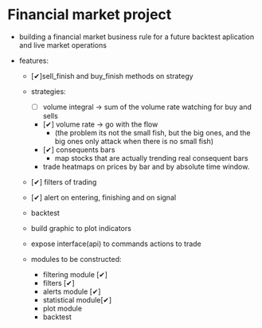 # Financial market project 

- building a financial market business rule for a future backtest aplication and live market operations


- features:
    - [&#10004;]sell_finish and buy_finish methods on strategy
    - strategies:
        - [ ] volume integral -> sum of the volume rate watching for buy and sells
        - [&#10004;] volume rate -> go with the flow
            - (the problem its not the small fish, but the big ones, and the big ones only attack when there is no small fish)
        - [&#10004;] consequents bars
            - map stocks that are actually trending real consequent bars
        - trade heatmaps on prices by bar and by absolute time window.
    - [&#10004;] filters of trading
    - [&#10004;] alert on entering, finishing and on signal
    - backtest
    - build graphic to plot indicators
    - expose interface(api) to commands actions to trade
    
    - modules to be constructed:
        - filtering module [&#10004;]
        - filters [&#10004;]
        - alerts module [&#10004;]
        - statistical module[&#10004;]
        - plot module
        - backtest
